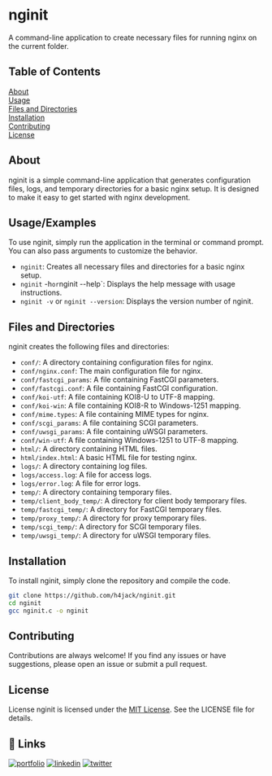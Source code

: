 
# nginit
A command-line application to create necessary files for running nginx on the current folder.
## Table of Contents
[About](#About)\
[Usage](#Usage)\
[Files and Directories](#Files-and-Directories)\
[Installation](#Installation)\
[Contributing](#Contributing)\
[License](#License)
## About

nginit is a simple command-line application that generates configuration files, logs, and temporary directories for a basic nginx setup. It is designed to make it easy to get started with nginx development.
## Usage/Examples

To use nginit, simply run the application in the terminal or command prompt. You can also pass arguments to customize the behavior.

- `nginit`: Creates all necessary files and directories for a basic nginx setup.
- `nginit` -h` or `nginit --help`: Displays the help message with usage instructions.
- `nginit -v` or `nginit --version`: Displays the version number of nginit.


## Files and Directories
nginit creates the following files and directories:
- `conf/`: A directory containing configuration files for nginx.
- `conf/nginx.conf`: The main configuration file for nginx.
- `conf/fastcgi_params`: A file containing FastCGI parameters.
- `conf/fastcgi.conf`: A file containing FastCGI configuration.
- `conf/koi-utf`: A file containing KOI8-U to UTF-8 mapping.
- `conf/koi-win`: A file containing KOI8-R to Windows-1251 mapping.
- `conf/mime.types`: A file containing MIME types for nginx.
- `conf/scgi_params`: A file containing SCGI parameters.
- `conf/uwsgi_params`: A file containing uWSGI parameters.
- `conf/win-utf`: A file containing Windows-1251 to UTF-8 mapping.
- `html/`: A directory containing HTML files.
- `html/index.html`: A basic HTML file for testing nginx.
- `logs/`: A directory containing log files.
- `logs/access.log`: A file for access logs.
- `logs/error.log`: A file for error logs.
- `temp/`: A directory containing temporary files.
- `temp/client_body_temp/`: A directory for client body temporary files.
- `temp/fastcgi_temp/`: A directory for FastCGI temporary files.
- `temp/proxy_temp/`: A directory for proxy temporary files.
- `temp/scgi_temp/`: A directory for SCGI temporary files.
- `temp/uwsgi_temp/`: A directory for uWSGI temporary files.
## Installation

To install nginit, simply clone the repository and compile the code.

```bash
git clone https://github.com/h4jack/nginit.git
cd nginit
gcc nginit.c -o nginit
```
    
## Contributing

Contributions are always welcome! If you find any issues or have suggestions, please open an issue or submit a pull request.


## License

License
nginit is licensed under the [MIT License](https://github.com/h4jack/nginit/license.md/). See the LICENSE file for details.


## 🔗 Links
[![portfolio](https://img.shields.io/badge/my_portfolio-000?style=for-the-badge&logo=ko-fi&logoColor=white)](https://susanta.rf.gd/)
[![linkedin](https://img.shields.io/badge/linkedin-0A66C2?style=for-the-badge&logo=linkedin&logoColor=white)](https://www.linkedin.com/in/susantamandi/)
[![twitter](https://img.shields.io/badge/twitter-1DA1F2?style=for-the-badge&logo=twitter&logoColor=white)](https://twitter.com/susantamandi)

